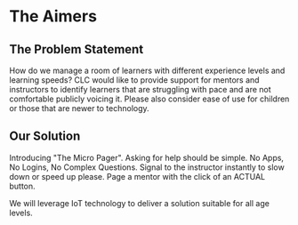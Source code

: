 # The Aimers

## The Problem Statement

How do we manage a room of learners with different experience levels and learning speeds? CLC would like to provide support for mentors and instructors to identify learners that are struggling with pace and are not comfortable publicly voicing it. Please also consider ease of use for children or those that are newer to technology.

## Our Solution

Introducing "The Micro Pager".  Asking for help should be simple.  No Apps, No Logins, No Complex Questions.  Signal to the instructor instantly to slow down or speed up please.  Page a mentor with the click of an ACTUAL button.

We will leverage IoT technology to deliver a solution suitable for all age levels.

